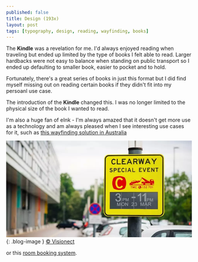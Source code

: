 ```yaml
---
published: false
title: Design (193x)
layout: post
tags: [typography, design, reading, wayfinding, books]
---
```

The **Kindle** was a revelation for me. I'd always enjoyed reading when traveling but ended up limited by the type of books I felt able to read. Larger hardbacks were not easy to balance when standing on public transport so I ended up defaulting to smaller book, easier to pocket and to hold.

Fortunately, there's a great series of books in just this format but I did find myself missing out on reading certain books if they didn't fit into my persoanl use case.

The introduction of the **Kindle** changed this. I was no longer limited to the physical size of the book I wanted to read.

I'm also a huge fan of eInk - I'm always amazed that it doesn't get more use as a technology and am always pleased when I see interesting use cases for it, such as [this wayfinding solution in Australia](https://www.visionect.com/blog/worlds-first-epaper-traffic-signs)

![&copy; Visionect](https://raw.githubusercontent.com/whitingx/whitingx.github.io/master/_posts/images/eink-wayfinding.jpg "&copy; Visionect"){: .blog-image }
<span class="blog-image-caption">[&copy; Visionect](https://www.visionect.com)</span>

or this [room booking system](https://www.visionect.com/blog/digital-signage-how-we-built-an-e-paper-room-booking-system-with-google-calendar).
